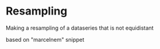 # Resampling
Making a resampling of a dataseries that is not equidistant

based on "marcelnem" snippet
